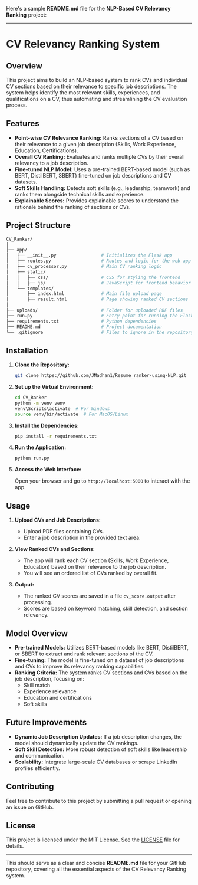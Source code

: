 Here's a sample **README.md** file for the **NLP-Based CV Relevancy Ranking** project:

---

# CV Relevancy Ranking System

## Overview

This project aims to build an NLP-based system to rank CVs and individual CV sections based on their relevance to specific job descriptions. The system helps identify the most relevant skills, experiences, and qualifications on a CV, thus automating and streamlining the CV evaluation process.

## Features

- **Point-wise CV Relevance Ranking:** Ranks sections of a CV based on their relevance to a given job description (Skills, Work Experience, Education, Certifications).
- **Overall CV Ranking:** Evaluates and ranks multiple CVs by their overall relevancy to a job description.
- **Fine-tuned NLP Model:** Uses a pre-trained BERT-based model (such as BERT, DistilBERT, SBERT) fine-tuned on job descriptions and CV datasets.
- **Soft Skills Handling:** Detects soft skills (e.g., leadership, teamwork) and ranks them alongside technical skills and experience.
- **Explainable Scores:** Provides explainable scores to understand the rationale behind the ranking of sections or CVs.

## Project Structure

```bash
CV_Ranker/
│
├── app/
│   ├── __init__.py                 # Initializes the Flask app
│   ├── routes.py                   # Routes and logic for the web app
│   ├── cv_processor.py             # Main CV ranking logic
│   ├── static/
│   │   ├── css/                    # CSS for styling the frontend
│   │   ├── js/                     # JavaScript for frontend behavior
│   └── templates/
│       ├── index.html              # Main file upload page
│       ├── result.html             # Page showing ranked CV sections
│
├── uploads/                        # Folder for uploaded PDF files
├── run.py                          # Entry point for running the Flask app
├── requirements.txt                # Python dependencies
├── README.md                       # Project documentation
└── .gitignore                      # Files to ignore in the repository
```

## Installation

1. **Clone the Repository:**

   ```bash
   git clone https://github.com/JMadhan1/Resume_ranker-using-NLP.git
   ```

2. **Set up the Virtual Environment:**

   ```bash
   cd CV_Ranker
   python -m venv venv
   venv\Scripts\activate  # For Windows
   source venv/bin/activate  # For MacOS/Linux
   ```

3. **Install the Dependencies:**

   ```bash
   pip install -r requirements.txt
   ```

4. **Run the Application:**

   ```bash
   python run.py
   ```

5. **Access the Web Interface:**

   Open your browser and go to `http://localhost:5000` to interact with the app.

## Usage

1. **Upload CVs and Job Descriptions:**

   - Upload PDF files containing CVs.
   - Enter a job description in the provided text area.

2. **View Ranked CVs and Sections:**

   - The app will rank each CV section (Skills, Work Experience, Education) based on their relevance to the job description.
   - You will see an ordered list of CVs ranked by overall fit.

3. **Output:**

   - The ranked CV scores are saved in a file `cv_score.output` after processing.
   - Scores are based on keyword matching, skill detection, and section relevancy.

## Model Overview

- **Pre-trained Models:** Utilizes BERT-based models like BERT, DistilBERT, or SBERT to extract and rank relevant sections of the CV.
- **Fine-tuning:** The model is fine-tuned on a dataset of job descriptions and CVs to improve its relevancy ranking capabilities.
- **Ranking Criteria:** The system ranks CV sections and CVs based on the job description, focusing on:
  - Skill match
  - Experience relevance
  - Education and certifications
  - Soft skills

## Future Improvements

- **Dynamic Job Description Updates:** If a job description changes, the model should dynamically update the CV rankings.
- **Soft Skill Detection:** More robust detection of soft skills like leadership and communication.
- **Scalability:** Integrate large-scale CV databases or scrape LinkedIn profiles efficiently.

## Contributing

Feel free to contribute to this project by submitting a pull request or opening an issue on GitHub.

## License

This project is licensed under the MIT License. See the [LICENSE](LICENSE) file for details.

---

This should serve as a clear and concise **README.md** file for your GitHub repository, covering all the essential aspects of the CV Relevancy Ranking system.
